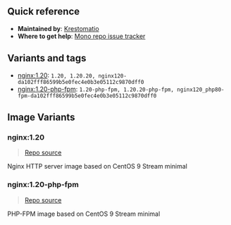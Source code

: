 ## Quick reference
- **Maintained by**:
[Krestomatio](https://github.com/krestomatio)
- **Where to get help**:
[Mono repo issue tracker](https://github.com/krestomatio/container_builder/issues)

## Variants and tags
- [nginx:1.20](#nginx120): `1.20, 1.20.20, nginx120-da102fff86599b5e0fec4e0b3e05112c9870dff0`
- [nginx:1.20-php-fpm](#nginx120-php-fpm): `1.20-php-fpm, 1.20.20-php-fpm, nginx120_php80-fpm-da102fff86599b5e0fec4e0b3e05112c9870dff0`


## Image Variants
### nginx:1.20
> [Repo source](https://github.com/krestomatio/container_builder/tree/master/nginx/nginx120)

Nginx HTTP server image based on CentOS 9 Stream minimal

### nginx:1.20-php-fpm
> [Repo source](https://github.com/krestomatio/container_builder/tree/master/nginx/nginx120_php80-fpm)

PHP-FPM image based on CentOS 9 Stream minimal

